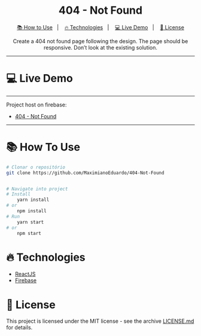 <h1 align="center">
    404 - Not Found
</h1>

<p align="center">
  <a href="#como_usar-how-to-use">📚 How to Use</a>&nbsp;&nbsp;&nbsp;|&nbsp;&nbsp;&nbsp;
  <a href="#fire-technologies">🔥 Technologies</a>&nbsp;&nbsp;&nbsp;|&nbsp;&nbsp;&nbsp;
  <a href="#Live-demo">💻 Live Demo</a>&nbsp;&nbsp;&nbsp;|&nbsp;&nbsp;&nbsp;
  <a href="#memo-license">📝 License</a>
</p>

<p align="center">
  Create a 404 not found page following the design. The page should be responsive. Don’t look at the existing solution.
</p>

---

# 💻 Live Demo

---

<p aling='center'>
    Project host on firebase:
</p>

- [404 - Not Found](https://notfound-12d7a.web.app/)

---
# 📚 How To Use

```bash
# Clonar o repositório
git clone https://github.com/MaximianoEduardo/404-Not-Found
```
```bash

# Navigate into project
# Install 
    yarn install
# or
    npm install
# Run 
    yarn start
# or
    npm start

```
# :fire: Technologies

- [ReactJS](https://pt-br.reactjs.org/)
- [Firebase](https://firebase.google.com/?hl=pt)

# :memo: License

This project is licensed under the MIT license - see the archive [LICENSE.md]() for details.